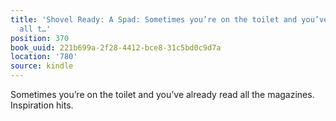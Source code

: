 ```yaml
---
title: 'Shovel Ready: A Spad: Sometimes you’re on the toilet and you’ve already read
  all t…'
position: 370
book_uuid: 221b699a-2f28-4412-bce8-31c5bd0c9d7a
location: '780'
source: kindle
---
```


Sometimes you’re on the toilet and you’ve already read all the magazines. Inspiration hits.
